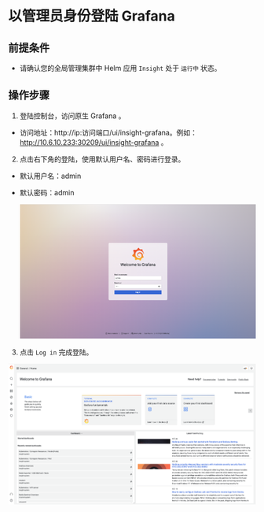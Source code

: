 # 以管理员身份登陆 Grafana

## 前提条件

- 请确认您的全局管理集群中 Helm 应用 `Insight` 处于 `运行中` 状态。


## 操作步骤

1. 登陆控制台，访问原生 Grafana 。

- 访问地址：http://ip:访问端口/ui/insight-grafana。例如：http://10.6.10.233:30209/ui/insight-grafana 。

2. 点击右下角的登陆，使用默认用户名、密码进行登录。

- 默认用户名：admin

- 默认密码：admin

  ![登陆 grafana](../../images/grafana02.png)

3. 点击 `Log in` 完成登陆。

  ![成功登陆 grafana](../../images/grafana03.png)


